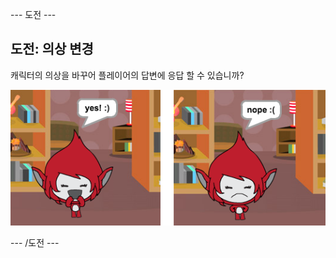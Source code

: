 \--- 도전 \---

## 도전: 의상 변경

캐릭터의 의상을 바꾸어 플레이어의 답변에 응답 할 수 있습니까?

![스크린샷](images/brain-costume.png)

\--- /도전 \---